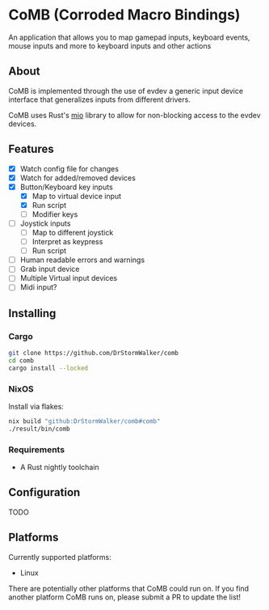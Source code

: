 # CoMB (Corroded Macro Bindings)

An application that allows you to map gamepad inputs, keyboard events,
mouse inputs and more to keyboard inputs and other actions

## About

CoMB is implemented through the use of evdev a generic input device interface
that generalizes inputs from different drivers. 

CoMB uses Rust's [mio](https://github.com/tokio-rs/mio) library to allow for non-blocking
access to the evdev devices.

## Features

- [X] Watch config file for changes
- [X] Watch for added/removed devices
- [X] Button/Keyboard key inputs
  - [X] Map to virtual device input
  - [X] Run script
  - [ ] Modifier keys
- [ ] Joystick inputs
  - [ ] Map to different joystick
  - [ ] Interpret as keypress
  - [ ] Run script
- [ ] Human readable errors and warnings
- [ ] Grab input device
- [ ] Multiple Virtual input devices
- [ ] Midi input?

## Installing

### Cargo

```sh
git clone https://github.com/DrStormWalker/comb
cd comb
cargo install --locked
```

### NixOS

Install via flakes:

```sh
nix build "github:DrStormWalker/comb#comb"
./result/bin/comb
```

### Requirements

- A Rust nightly toolchain

## Configuration

TODO

## Platforms

Currently supported platforms:

- Linux

There are potentially other platforms that CoMB could run on. If you find
another platform CoMB runs on, please submit a PR to update the list!
